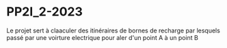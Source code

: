 # PP2I_2-2023
Le projet sert à claaculer des itinéraires de bornes de recharge par lesquels passé par une voirture electrique pour aler d'un point A à un point B
